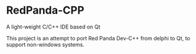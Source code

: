 # RedPanda-CPP
A light-weight C/C++ IDE based on Qt

This project is an attempt to port Red Panda Dev-C++ from delphi to Qt, to support non-windows systems.
